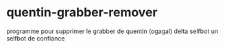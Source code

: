 # quentin-grabber-remover
programme pour supprimer le grabber de quentin (ogagal)  delta selfbot un selfbot de confiance
